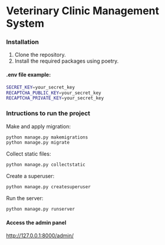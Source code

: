 # Veterinary Clinic Management System

### Installation

1. Clone the repository.
2. Install the required packages using poetry.

#### .env file example:
```bash
SECRET_KEY=your_secret_key
RECAPTCHA_PUBLIC_KEY=your_secret_key
RECAPTCHA_PRIVATE_KEY=your_secret_key
```

### Intructions to run the project

Make and apply migration:
```bash
python manage.py makemigrations
python manage.py migrate
```

Collect static files:
```bash
python manage.py collectstatic
```

Create a superuser:
```bash
python manage.py createsuperuser
```

Run the server:
```bash
python manage.py runserver
```

#### Access the admin panel

http://127.0.0.1:8000/admin/
